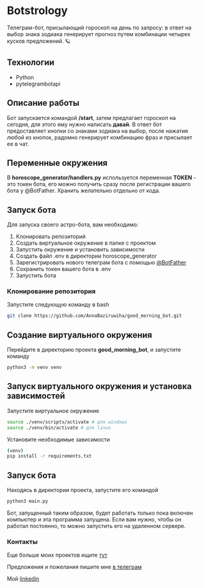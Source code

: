 # Botstrology

Телеграм-бот, присылающий гороскоп на день по запросу: в ответ на выбор знака зодиака генерирует прогноз путем комбинации четырех кусков предложений. :ringed_planet:

## Технологии
- Python
- pytelegrambotapi

## Описание работы
Бот запускается командой **/start**, затем предлагает гороскоп на сегодня, для этого ему нужно написать **давай**. В ответ бот предоставляет кнопки со знаками зодиака на выбор, после нажатия *любой* из кнопок, радомно генерирует комбинацию фраз и присылает ее в чат.

## Переменные окружения
В **horoscope_generator/handlers.py** используется переменная **TOKEN** - это токен бота, его можно получить сразу после регистрации вашего бота у @BotFather. Хранить желательно отдельно от кода.

## Запуск бота

Для запуска своего астро-бота, вам необходимо:
1. Клонировать репозиторий
2. Создать виртуальное окружение в папке с проектом
3. Запустить окружение и установить зависимости
4. Создать файл .env в директории horoscope_generator
5. Зарегистрировать нового телеграм бота с помощью [@BotFather](https://t.me/BotFather)
6. Сохранить токен вашего бота в .env
7. Запустить бота

### Клонирование репозитория
Запустите следующую команду в bash
```sh
git clone https://github.com/AnnaBaziruwiha/good_morning_bot.git
```

## Создание виртуального окружения
Перейдите в директорию проекта **good_morning_bot**, и запустите команду
```sh
python3 -m venv venv
```

## Запуск виртуального окружения и установка зависимостей
Запустите виртуальное окружение
```sh
source ./venv/scripts/activate # для windows
source ./venv/bin/activate # для linux
```

Установите необходимые зависимости
```sh
(venv)
pip install -r requirements.txt
```

## Запуск бота
Находясь в директории проекта, запустите его командой
```sh
python3 main.py
```

Бот, запущенный таким образом, будет работать только пока включен компьютер и эта программа запущена. Если вам нужно, чтобы он работал постоянно, то можно запустить его на удаленном сервере.

### Контакты
Еще больше моих проектов ищите [тут](https://github.com/AnnaBaziruwiha)

Предложения и пожелания пишите мне [в телеграм](https://t.me/a_bzrwh)

Мой [linkedin](https://www.linkedin.com/in/annabaziruwiha/)